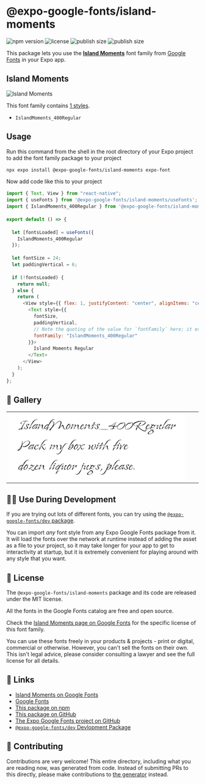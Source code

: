 # @expo-google-fonts/island-moments

![npm version](https://flat.badgen.net/npm/v/@expo-google-fonts/island-moments)
![license](https://flat.badgen.net/github/license/expo/google-fonts)
![publish size](https://flat.badgen.net/packagephobia/install/@expo-google-fonts/island-moments)
![publish size](https://flat.badgen.net/packagephobia/publish/@expo-google-fonts/island-moments)

This package lets you use the [**Island Moments**](https://fonts.google.com/specimen/Island+Moments) font family from [Google Fonts](https://fonts.google.com/) in your Expo app.

## Island Moments

![Island Moments](./font-family.png)

This font family contains [1 styles](#-gallery).

- `IslandMoments_400Regular`

## Usage

Run this command from the shell in the root directory of your Expo project to add the font family package to your project

```sh
npx expo install @expo-google-fonts/island-moments expo-font
```

Now add code like this to your project

```js
import { Text, View } from "react-native";
import { useFonts } from '@expo-google-fonts/island-moments/useFonts';
import { IslandMoments_400Regular } from '@expo-google-fonts/island-moments/400Regular';

export default () => {

  let [fontsLoaded] = useFonts({
    IslandMoments_400Regular
  });

  let fontSize = 24;
  let paddingVertical = 6;

  if (!fontsLoaded) {
    return null;
  } else {
    return (
      <View style={{ flex: 1, justifyContent: "center", alignItems: "center" }}>
        <Text style={{
          fontSize,
          paddingVertical,
          // Note the quoting of the value for `fontFamily` here; it expects a string!
          fontFamily: "IslandMoments_400Regular"
        }}>
          Island Moments Regular
        </Text>
      </View>
    );
  }
};
```

## 🔡 Gallery


||||
|-|-|-|
|![IslandMoments_400Regular](./400Regular/IslandMoments_400Regular.ttf.png)||||


## 👩‍💻 Use During Development

If you are trying out lots of different fonts, you can try using the [`@expo-google-fonts/dev` package](https://github.com/expo/google-fonts/tree/master/font-packages/dev#readme).

You can import _any_ font style from any Expo Google Fonts package from it. It will load the fonts over the network at runtime instead of adding the asset as a file to your project, so it may take longer for your app to get to interactivity at startup, but it is extremely convenient for playing around with any style that you want.


## 📖 License

The `@expo-google-fonts/island-moments` package and its code are released under the MIT license.

All the fonts in the Google Fonts catalog are free and open source.

Check the [Island Moments page on Google Fonts](https://fonts.google.com/specimen/Island+Moments) for the specific license of this font family.

You can use these fonts freely in your products & projects - print or digital, commercial or otherwise. However, you can't sell the fonts on their own. This isn't legal advice, please consider consulting a lawyer and see the full license for all details.

## 🔗 Links

- [Island Moments on Google Fonts](https://fonts.google.com/specimen/Island+Moments)
- [Google Fonts](https://fonts.google.com/)
- [This package on npm](https://www.npmjs.com/package/@expo-google-fonts/island-moments)
- [This package on GitHub](https://github.com/expo/google-fonts/tree/master/font-packages/island-moments)
- [The Expo Google Fonts project on GitHub](https://github.com/expo/google-fonts)
- [`@expo-google-fonts/dev` Devlopment Package](https://github.com/expo/google-fonts/tree/master/font-packages/dev)

## 🤝 Contributing

Contributions are very welcome! This entire directory, including what you are reading now, was generated from code. Instead of submitting PRs to this directly, please make contributions to [the generator](https://github.com/expo/google-fonts/tree/master/packages/generator) instead.
